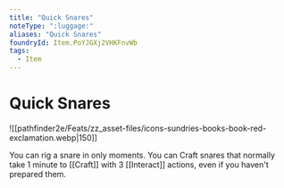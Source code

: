 ```yaml
---
title: "Quick Snares"
noteType: ":luggage:"
aliases: "Quick Snares"
foundryId: Item.PoYJGXj2VHKFnvWb
tags:
  - Item
---
```


# Quick Snares
![[pathfinder2e/Feats/zz_asset-files/icons-sundries-books-book-red-exclamation.webp|150]]

You can rig a snare in only moments. You can Craft snares that normally take 1 minute to [[Craft]] with 3 [[Interact]] actions, even if you haven't prepared them.
